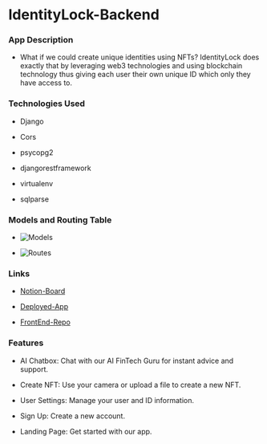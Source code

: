 # IdentityLock-Backend

### App Description

- What if we could create unique identities using NFTs? IdentityLock does exactly that by leveraging web3 technologies and using blockchain technology thus giving each user their own unique ID which only they have access to. 

### Technologies Used 

- Django

- Cors

- psycopg2

- djangorestframework

- virtualenv

- sqlparse

### Models and Routing Table 

- ![Models](https://i.imgur.com/L838B6z.png)

- ![Routes](https://i.imgur.com/OLondcy.png)

### Links 

- [Notion-Board](https://www.notion.so/GA-project-4-1fe25414e4624c3c9c74f2c6cd844dbb)

- [Deployed-App](https://calm-churros-9f4679.netlify.app/)

- [FrontEnd-Repo](https://github.com/AleksBulajic/NFT_ID_front-end)

### Features 

- AI Chatbox: Chat with our AI FinTech Guru for instant advice and support.

- Create NFT: Use your camera or upload a file to create a new NFT.

- User Settings: Manage your user and ID information.

- Sign Up: Create a new account.

- Landing Page: Get started with our app.

